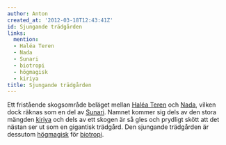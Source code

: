 ```yaml
---
author: Anton
created_at: '2012-03-18T12:43:41Z'
id: Sjungande trädgården
links:
  mention:
  - Haléa Teren
  - Nada
  - Sunari
  - biotropi
  - högmagisk
  - kiriya
title: Sjungande trädgården
---
```


Ett fristående skogsområde beläget mellan [Haléa Teren] och [Nada], vilken dock räknas som en del av
[Sunari]. Namnet kommer sig dels av den stora mängden [kiriya] och dels av ett skogen är så gles och
prydligt skött att det nästan ser ut som en gigantisk trädgård. Den sjungande trädgården är dessutom
[högmagisk] för [biotropi].

  [Haléa Teren]: Haléa_Teren
  [Nada]: Nada
  [Sunari]: Sunari
  [kiriya]: kiriya
  [högmagisk]: högmagisk
  [biotropi]: biotropi
